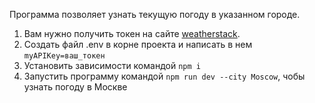 Программа позволяет узнать текущую погоду в указанном городе.
1) Вам нужно получить токен на сайте [weatherstack](https://weatherstack.com/).
2) Создать файл .env в корне проекта и написать в нем `myAPIKey=ваш_токен`
3) Установить зависимости командой `npm i`
3) Запустить программу командой `npm run dev --city Moscow`, чобы узнать погоду в Москве
